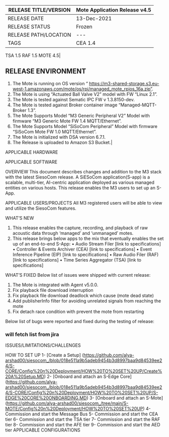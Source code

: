 

|RELEASE TITLE/VERSION|	Mote Application Release v4.5|
|---|---|
|RELEASE DATE|	13-Dec-2021|
|RELEASE STATUS|	Frozen|
|RELEASE PATH/LOCATION| ---|	
|TAGS|	CEA 1.4
TSA 1.5
RAF 1.5
MOTE 4.5|

RELEASE ENVIRONMENT
-------------------
1.	The Mote is running on OS version “ https://m3-shared-storage.s3.eu-west-1.amazonaws.com/mote/os/rpi/managed_mote_rpios_16a.zip”.
2.	The Mote is using “Actuated Ball Valve V2” model with FW “Linux 2.1”.
3.	The Mote is tested against Sematic IPC FW v 1.3.8150-dev.
4.	The Mote is tested against Broker container image “Managed-MQTT-Broker 1.3”.
5.	The Mote Supports Model “M3 Generic Peripheral V2” Model with firmware “M3 Generic Mote FW 1.4 MQTT/Ethernet”.
6.	The Mote Supports Model “SiSoCom Peripheral” Model with firmware “SiSoCom Mote FW 1.0 MQTT/Ethernet”.
7.	The Mote is initialized with DSA version 6.7.1.
8.	The Release is uploaded to Amazon S3 Bucket.|

APPLICABLE HARDWARE

APPLICABLE SOFTWARE 

OVERVIEW 
This document describes changes and addition to the M3 stack with the latest SiesoCom release.
A SiESoCom application(S-app) is a scalable, multi-tier, AI-centric application deployed as various managed entities on various hosts. This release enables the M3 users to set up an S-App.

APPLICABLE USERS/PROJECTS
All M3 registered users will be able to view and utilize the SiesoCom features.

WHAT’S NEW
1.	This release enables the capture, recording, and playback of raw acoustic data through ‘managed’ and ‘unmanaged’ motes.
2.	This release brings below apps to the mix that eventually enables the set up of an end-to-end S-App:
•	Audio Stream Filer [link to specifications]
•	Controller & Events Archiver (CEA) [link to specifications]
•	Event Inference Pipeline (EIP) [link to specifications]
•	Raw Audio Filer (RAF) [link to specifications]
•	Time Series Aggregator (TSA) [link to specifications]

WHAT’S FIXED
Below list of issues were shipped with current release:
1.	The Mote is integrated with Agent v5.0.0.
2.	Fix playback file download interruption
3.	Fix playback file download deadlock which cause (mote dead state)
4.	Add publisherInfo filter for avoiding unrelated signals from reaching the mote
5.	Fix detach race condition with prevent the mote from restarting

Below list of bugs were reported and fixed during the testing of release:
### will fetch list from jira ###


ISSUES/LIMITATIONS/CHALLENGES

HOW TO SET UP
1-	[Create a Setup]
(https://github.com/alya-arshad00/siesocom_/blob/018e511a9b5adeb9454b3d8997baa9d84539ee24/S-CORE/Config%20n%20Deployment/HOW%20TO%20SET%20UP/Create%20A%20Setup.MD)
2-	[Onboard and attach an S-Edge Core]
(https://github.com/alya-arshad00/siesocom_/blob/018e511a9b5adeb9454b3d8997baa9d84539ee24/S-CORE/Config%20n%20Deployment/HOW%20TO%20SET%20UP/S-EDGE%20CORE%20ONBOARDING.MD)
3-	[Onboard and attach an S-Mote] (https://github.com/alya-arshad00/siesocom_/tree/main/S-MOTE/Config%20n%20Deployment/HOW%20TO%20SET%20UP)
4-	Commission and start the Message Bus
5-	Commission and start the CEA tier
6-	Commission and start the TSA tier
7-	Commission and start the RAF tier
8-	Commission and start the AFE tier
9-	Commission and start the AED tier
APPLICABLE CONFIGURATIONS
